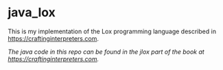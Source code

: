 # java_lox
This is my implementation of the Lox programming language described in https://craftinginterpreters.com. </br>

*The java code in this repo can be found in the jlox part of the book at https://craftinginterpreters.com.*
